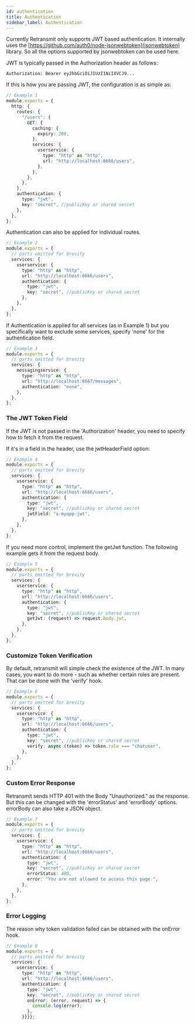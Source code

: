 ```yaml
---
id: authentication
title: Authentication
sidebar_label: Authentication
---
```


Currently Retransmit only supports JWT based authentication. It internally uses the [https://github.com/auth0/node-jsonwebtoken](jsonwebtoken) library. So all the options supported by jsonwebtoken can be used here.

JWT is typically passed in the Authorization header as follows:

```
Authorization: Bearer eyJhbGciOiJIUzI1NiIXVCJ9...
```

If this is how you are passing JWT, the configuration is as simple as:

```ts
// Example 1
module.exports = {
  http: {
    routes: {
      "/users": {
        GET: {
          caching: {
            expiry: 200,
          },
          services: {
            userservice: {
              type: "http" as "http",
              url: "http://localhost:6666/users",
            },
          },
        },
      },
    },
    authentication: {
      type: "jwt",
      key: "secret", //publicKey or shared secret
    },
  },
};
```

Authentication can also be applied for individual routes.

```ts
// Example 2
module.exports = {
  // parts omitted for brevity
  services: {
    userservice: {
      type: "http" as "http",
      url: "http://localhost:6666/users",
      authentication: {
        type: "jwt",
        key: "secret", //publicKey or shared secret
      },
    },
  },
};
```

If Authentication is applied for all services (as in Example 1) but you specifically want to exclude some services, specify 'none' for the authentication field.

```ts
// Example 3
module.exports = {
  // parts omitted for brevity
  services: {
    messagingservice: {
      type: "http" as "http",
      url: "http://localhost:6667/messages",
      authentication: "none",
    },
  },
};
```

### The JWT Token Field

If the JWT is not passed in the 'Authorization' header, you need to specify how to fetch it from the request.

If it's in a field in the header, use the jwtHeaderField option:

```ts
// Example 4
module.exports = {
  // parts omitted for brevity
  services: {
    userservice: {
      type: "http" as "http",
      url: "http://localhost:6666/users",
      authentication: {
        type: "jwt",
        key: "secret", //publicKey or shared secret
        jwtField: "x-myapp-jwt",
      },
    },
  },
};
```

If you need more control, implement the getJwt function. The following example gets it from the request body.

```ts
// Example 5
module.exports = {
  // parts omitted for brevity
  services: {
    userservice: {
      type: "http" as "http",
      url: "http://localhost:6666/users",
      authentication: {
        type: "jwt",
        key: "secret", //publicKey or shared secret
        getJwt: (request) => request.body.jwt,
      },
    },
  },
};
```

### Customize Token Verification

By default, retransmit will simple check the existence of the JWT. In many cases, you want to do more - such as whether certain roles are present. That can be done with the 'verify' hook.

```ts
// Example 6
module.exports = {
  // parts omitted for brevity
  services: {
    userservice: {
      type: "http" as "http",
      url: "http://localhost:6666/users",
      authentication: {
        type: "jwt",
        key: "secret", //publicKey or shared secret
        verify: async (token) => token.role === "chatuser",
      },
    },
  },
};
```

### Custom Error Response

Retransmit sends HTTP 401 with the Body "Unauthorized." as the response. But this can be changed with the 'errorStatus' and 'errorBody' options. errorBody can also take a JSON object.

```ts
// Example 7
module.exports = {
  // parts omitted for brevity
  services: {
    userservice: {
      type: "http" as "http",
      url: "http://localhost:6666/users",
      authentication: {
        type: "jwt",
        key: "secret", //publicKey or shared secret
        errorStatus: 400,
        error: "You are not allowed to access this page.",
      },
    },
  },
};
```

### Error Logging

The reason why token validation failed can be obtained with the onError hook.

```ts
// Example 8
module.exports = {
  // parts omitted for brevity
  services: {
    userservice: {
      type: "http" as "http",
      url: "http://localhost:6666/users",
      authentication: {
        type: "jwt",
        key: "secret", //publicKey or shared secret
        onError: (error, request) => {
          console.log(error);
        },
      }}}};
```


